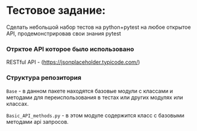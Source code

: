 
# Тестовое задание: #   


Сделать небольшой набор тестов на python+pytest на любое открытое API, продемонстрировав свои знания pytest
### Отрктое API  которое было использовано ###
RESTful API -  (https://jsonplaceholder.typicode.com/)

### Структура репозитория ###

```Base``` - в данном пакете находятся базовые модули с классами и методами для переиспользования в тестах или других модулях или классах.

```Basic_API_methods.py``` - в этом модуле содержится класс с базовыми методами api запросов.
